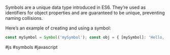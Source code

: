 

Symbols are a unique data type introduced in ES6. They’re used as identifiers for object properties and are guaranteed to be unique, preventing naming collisions.

Here’s an example of creating and using a symbol:

```javascript
const mySymbol = Symbol('mySymbol'); const obj = { [mySymbol]: 'Hello, World!', }; console.log(obj[mySymbol]); // Output: Hello, World!
```



#js #symbols #javascript 